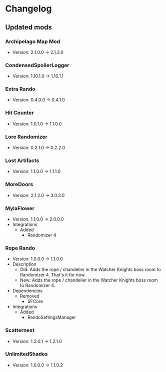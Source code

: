 # Changelog


## Updated mods

### Archipelago Map Mod

- Version: 2.1.0.0 -> 2.1.3.0

### CondensedSpoilerLogger

- Version: 1.10.1.0 -> 1.10.1.1

### Extra Rando

- Version: 0.4.0.0 -> 0.4.1.0

### Hit Counter

- Version: 1.0.1.0 -> 1.1.0.0

### Lore Randomizer

- Version: 0.2.1.0 -> 0.2.2.0

### Lost Artifacts

- Version: 1.1.0.0 -> 1.1.1.0

### MoreDoors

- Version: 2.1.2.0 -> 3.0.3.0

### MylaFlower

- Version: 1.1.0.0 -> 2.0.0.0
- Integrations
  + Added
    - Randomizer 4

### Rope Rando

- Version: 1.0.0.0 -> 1.1.0.0
- Description
  + Old: Adds the rope / chandelier in the Watcher Knights boss room to Randomizer 4. That&#x27;s it for now.
  + New: Adds the rope / chandelier in the Watcher Knights boss room to Randomizer 4.
- Dependencies
  + Removed
    - SFCore
- Integrations
  + Added
    - RandoSettingsManager

### Scatternest

- Version: 1.2.0.1 -> 1.2.1.0

### UnlimitedShades

- Version: 1.0.0.0 -> 1.1.0.2

